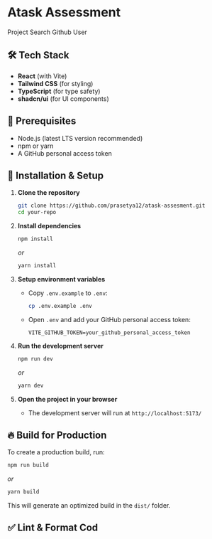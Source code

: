 # Atask Assessment

Project Search Github User

## 🛠 Tech Stack

- **React** (with Vite)
- **Tailwind CSS** (for styling)
- **TypeScript** (for type safety)
- **shadcn/ui** (for UI components)

## 📌 Prerequisites

- Node.js (latest LTS version recommended)
- npm or yarn
- A GitHub personal access token

## 🚀 Installation & Setup

1. **Clone the repository**

   ```sh
   git clone https://github.com/prasetya12/atask-assesment.git
   cd your-repo
   ```

2. **Install dependencies**

   ```sh
   npm install
   ```

   _or_

   ```sh
   yarn install
   ```

3. **Setup environment variables**

   - Copy `.env.example` to `.env`:
     ```sh
     cp .env.example .env
     ```
   - Open `.env` and add your GitHub personal access token:
     ```env
     VITE_GITHUB_TOKEN=your_github_personal_access_token
     ```

4. **Run the development server**

   ```sh
   npm run dev
   ```

   _or_

   ```sh
   yarn dev
   ```

5. **Open the project in your browser**
   - The development server will run at `http://localhost:5173/`

## 🔥 Build for Production

To create a production build, run:

```sh
npm run build
```

_or_

```sh
yarn build
```

This will generate an optimized build in the `dist/` folder.

## ✅ Lint & Format Cod
